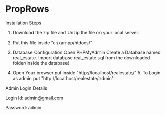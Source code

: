 # PropRows


Installation Steps
1. Download the zip file and Unzip the file on your local server.
2. Put this file inside "c:/xampp/htdocs/"

3. Database Configuration Open PHPMyAdmin Create a Database named real_estate. Import database real_estate.sql from the downloaded folder(inside the database)

4. Open Your browser put inside "http://localhost/realestate/" 5. To Login as admin put "http://localhost/realestate/admin"

Admin Login Details

Login Id: admin@gmail.com

Password: admin
